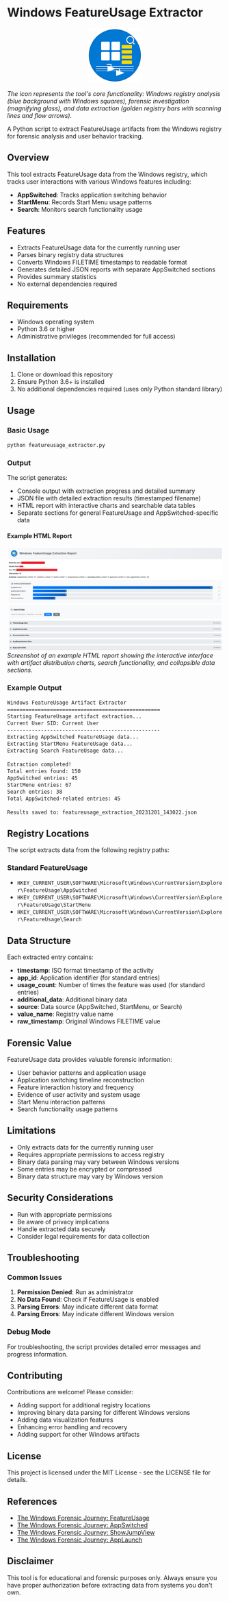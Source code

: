 # Windows FeatureUsage Extractor

<div align="center">
  <img src="icon.svg" alt="Windows FeatureUsage Extractor Icon" width="128" height="128">
</div>

*The icon represents the tool's core functionality: Windows registry analysis (blue background with Windows squares), forensic investigation (magnifying glass), and data extraction (golden registry bars with scanning lines and flow arrows).*

A Python script to extract FeatureUsage artifacts from the Windows registry for forensic analysis and user behavior tracking.

## Overview

This tool extracts FeatureUsage data from the Windows registry, which tracks user interactions with various Windows features including:

- **AppSwitched**: Tracks application switching behavior
- **StartMenu**: Records Start Menu usage patterns
- **Search**: Monitors search functionality usage

## Features

- Extracts FeatureUsage data for the currently running user
- Parses binary registry data structures
- Converts Windows FILETIME timestamps to readable format
- Generates detailed JSON reports with separate AppSwitched sections
- Provides summary statistics
- No external dependencies required

## Requirements

- Windows operating system
- Python 3.6 or higher
- Administrative privileges (recommended for full access)

## Installation

1. Clone or download this repository
2. Ensure Python 3.6+ is installed
3. No additional dependencies required (uses only Python standard library)

## Usage

### Basic Usage

```bash
python featureusage_extractor.py
```

### Output

The script generates:
- Console output with extraction progress and detailed summary
- JSON file with detailed extraction results (timestamped filename)
- HTML report with interactive charts and searchable data tables
- Separate sections for general FeatureUsage and AppSwitched-specific data

#### Example HTML Report

![HTML Report Example](examples/html_report_example.png)
*Screenshot of an example HTML report showing the interactive interface with artifact distribution charts, search functionality, and collapsible data sections.*

### Example Output

```
Windows FeatureUsage Artifact Extractor
==================================================
Starting FeatureUsage artifact extraction...
Current User SID: Current User
--------------------------------------------------
Extracting AppSwitched FeatureUsage data...
Extracting StartMenu FeatureUsage data...
Extracting Search FeatureUsage data...

Extraction completed!
Total entries found: 150
AppSwitched entries: 45
StartMenu entries: 67
Search entries: 38
Total AppSwitched-related entries: 45

Results saved to: featureusage_extraction_20231201_143022.json
```

## Registry Locations

The script extracts data from the following registry paths:

### Standard FeatureUsage
- `HKEY_CURRENT_USER\SOFTWARE\Microsoft\Windows\CurrentVersion\Explorer\FeatureUsage\AppSwitched`
- `HKEY_CURRENT_USER\SOFTWARE\Microsoft\Windows\CurrentVersion\Explorer\FeatureUsage\StartMenu`
- `HKEY_CURRENT_USER\SOFTWARE\Microsoft\Windows\CurrentVersion\Explorer\FeatureUsage\Search`



## Data Structure

Each extracted entry contains:

- **timestamp**: ISO format timestamp of the activity
- **app_id**: Application identifier (for standard entries)
- **usage_count**: Number of times the feature was used (for standard entries)
- **additional_data**: Additional binary data
- **source**: Data source (AppSwitched, StartMenu, or Search)
- **value_name**: Registry value name
- **raw_timestamp**: Original Windows FILETIME value



## Forensic Value

FeatureUsage data provides valuable forensic information:

- User behavior patterns and application usage
- Application switching timeline reconstruction
- Feature interaction history and frequency
- Evidence of user activity and system usage
- Start Menu interaction patterns
- Search functionality usage patterns

## Limitations

- Only extracts data for the currently running user
- Requires appropriate permissions to access registry
- Binary data parsing may vary between Windows versions
- Some entries may be encrypted or compressed
- Binary data structure may vary by Windows version

## Security Considerations

- Run with appropriate permissions
- Be aware of privacy implications
- Handle extracted data securely
- Consider legal requirements for data collection

## Troubleshooting

### Common Issues

1. **Permission Denied**: Run as administrator
2. **No Data Found**: Check if FeatureUsage is enabled
3. **Parsing Errors**: May indicate different data format
4. **Parsing Errors**: May indicate different Windows version

### Debug Mode

For troubleshooting, the script provides detailed error messages and progress information.

## Contributing

Contributions are welcome! Please consider:

- Adding support for additional registry locations
- Improving binary data parsing for different Windows versions
- Adding data visualization features
- Enhancing error handling and recovery
- Adding support for other Windows artifacts

## License

This project is licensed under the MIT License - see the LICENSE file for details.

## References

- [The Windows Forensic Journey: FeatureUsage](https://medium.com/@boutnaru/the-windows-forensic-journey-featureusage-aed8f14c84ab)
- [The Windows Forensic Journey: AppSwitched](https://medium.com/@boutnaru/the-windows-forensic-journey-appswitched-55abc690f0f0)
- [The Windows Forensic Journey: ShowJumpView](https://medium.com/@boutnaru/the-windows-forensic-journey-showjumpview-ec24a17ecaf0)
- [The Windows Forensic Journey: AppLaunch](https://medium.com/@boutnaru/the-windows-forensic-journey-applaunch-617c0635e126)

## Disclaimer

This tool is for educational and forensic purposes only. Always ensure you have proper authorization before extracting data from systems you don't own. 